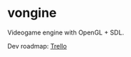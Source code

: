 # vongine
Videogame engine with OpenGL + SDL.

Dev roadmap: [Trello](https://trello.com/b/9QO30Xre/vongine-development)
